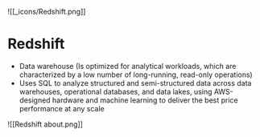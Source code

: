 ![[_icons/Redshift.png]]
# Redshift
- Data warehouse (Is optimized for analytical workloads, which are characterized by a low number of long-running, read-only operations)
- Uses SQL to analyze structured and semi-structured data across data warehouses, operational databases, and data lakes, using AWS-designed hardware and machine learning to deliver the best price performance at any scale

![[Redshift about.png]]